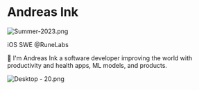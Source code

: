 # Andreas Ink

![Summer-2023.png](https://res.craft.do/user/full/23a03a79-af5e-1af9-b4ff-27170389b6b1/doc/2596E6C3-4F18-4526-AE4C-01E968C801CB/F77D9B5D-A0F3-4ED8-A172-9BCE4400CD49_2/jk6VyQWZz4FLZhm03I2xSxmjpJcu4yTmDLCnxdNIFCwz/Summer-2023.png)

iOS SWE @RuneLabs

👋 I'm Andreas Ink a software developer improving the world with productivity and health apps, ML models, and products.

![Desktop - 20.png](https://res.craft.do/user/full/23a03a79-af5e-1af9-b4ff-27170389b6b1/doc/2596E6C3-4F18-4526-AE4C-01E968C801CB/A8C317F7-7FFC-4346-8373-72EFF18741AC_2/V1OtT0ug3NlbJed0VQDTcqfoc7cm21Vz0S3cQxUCbvoz/Desktop%20-%2020.png)
